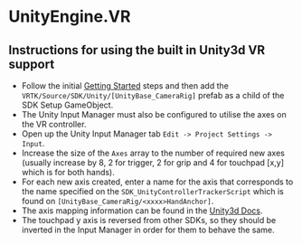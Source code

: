 # UnityEngine.VR

## Instructions for using the built in Unity3d VR support

 * Follow the initial [Getting Started](/Assets/VRTK/Documentation/GETTING_STARTED.md) steps and then add the `VRTK/Source/SDK/Unity/[UnityBase_CameraRig]` prefab as a child of the SDK Setup GameObject.
 * The Unity Input Manager must also be configured to utilise the axes on the VR controller.
 * Open up the Unity Input Manager tab `Edit -> Project Settings -> Input`.
 * Increase the size of the `Axes` array to the number of required new axes (usually increase by 8, 2 for trigger, 2 for grip and 4 for touchpad [x,y] which is for both hands).
 * For each new axis created, enter a name for the axis that corresponds to the name specified on the `SDK_UnityControllerTrackerScript` which is found on `[UnityBase_CameraRig/<xxxx>HandAnchor]`.
 * The axis mapping information can be found in the [Unity3d Docs](https://docs.unity3d.com/Manual/OpenVRControllers.html).
 * The touchpad y axis is reversed from other SDKs, so they should be inverted in the Input Manager in order for them to behave the same.